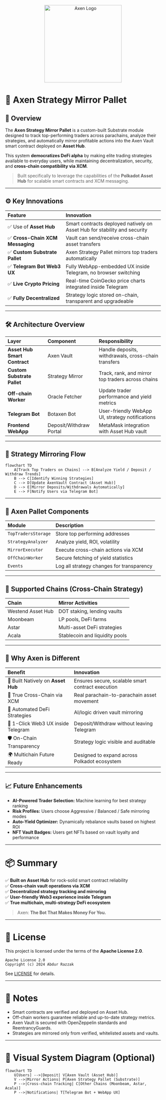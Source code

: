 <p align="center">
  <img src="assets/axen_logo.png" alt="Axen Logo" width="250"/>
</p>


# 🧠 Axen Strategy Mirror Pallet

## 📖 Overview

The **Axen Strategy Mirror Pallet** is a custom-built Substrate module designed to track top-performing traders across parachains, analyze their strategies, and automatically mirror profitable actions into the Axen Vault smart contract deployed on **Asset Hub**.

This system **democratizes DeFi alpha** by making elite trading strategies available to everyday users, while maintaining decentralization, security, and **cross-chain compatibility via XCM**.

> Built specifically to leverage the capabilities of the **Polkadot Asset Hub** for scalable smart contracts and XCM messaging.

---

## ⚙️ Key Innovations

| Feature | Innovation |
|:---|:---|
| ✅ Use of **Asset Hub** | Smart contracts deployed natively on Asset Hub for stability and security |
| ✅ **Cross-Chain XCM Messaging** | Vault can send/receive cross-chain asset transfers |
| ✅ **Custom Substrate Pallet** | Axen Strategy Pallet mirrors top traders automatically |
| ✅ **Telegram Bot Web3 UX** | Fully WebApp-embedded UX inside Telegram, no browser switching |
| ✅ **Live Crypto Pricing** | Real-time CoinGecko price charts integrated inside Telegram |
| ✅ **Fully Decentralized** | Strategy logic stored on-chain, transparent and upgradeable |

---

## 🛠️ Architecture Overview

| Layer | Component | Responsibility |
|:---|:---|:---|
| **Asset Hub Smart Contract** | Axen Vault | Handle deposits, withdrawals, cross-chain transfers |
| **Custom Substrate Pallet** | Strategy Mirror | Track, rank, and mirror top traders across chains |
| **Off-chain Worker** | Oracle Fetcher | Update trader performance and yield metrics |
| **Telegram Bot** | Botaxen Bot | User-friendly WebApp UI, strategy notifications |
| **Frontend WebApp** | Deposit/Withdraw Portal | MetaMask integration with Asset Hub vault |

---

## 🔄 Strategy Mirroring Flow

```mermaid
flowchart TD
    A[Track Top Traders on Chains] --> B[Analyze Yield / Deposit / Withdraw Trends]
    B --> C[Identify Winning Strategies]
    C --> D[Update AxenVault Contract (Asset Hub)]
    D --> E[Mirror Deposits/Withdrawals Automatically]
    E --> F[Notify Users via Telegram Bot]
```

---

## 📂 Axen Pallet Components

| Module | Description |
|:---|:---|
| `TopTradersStorage` | Store top performing addresses |
| `StrategyAnalyzer` | Analyze yield, ROI, volatility |
| `MirrorExecutor` | Execute cross-chain actions via XCM |
| `OffChainWorker` | Secure fetching of yield statistics |
| `Events` | Log all strategy changes for transparency |

---

## 🌉 Supported Chains (Cross-Chain Strategy)

| Chain | Mirror Activities |
|:---|:---|
| Westend Asset Hub | DOT staking, lending vaults |
| Moonbeam | LP pools, DeFi farms |
| Astar | Multi-asset DeFi strategies |
| Acala | Stablecoin and liquidity pools |

---

## 🎯 Why Axen is Different

| Benefit | Innovation |
|:---|:---|
| 🚀 Built Natively on **Asset Hub** | Ensures secure, scalable smart contract execution |
| 🔄 True Cross-Chain via XCM | Real parachain-to-parachain asset movement |
| 🤖 Automated DeFi Strategies | AI/logic driven vault mirroring |
| 💬 1-Click Web3 UX inside Telegram | Deposit/Withdraw without leaving Telegram |
| 🛡️ On-Chain Transparency | Strategy logic visible and auditable |
| 🌍 Multichain Future Ready | Designed to expand across Polkadot ecosystem |

---

## 📈 Future Enhancements

- **AI-Powered Trader Selection:** Machine learning for best strategy ranking
- **Risk Profiles:** Users choose Aggressive / Balanced / Safe mirroring modes
- **Auto-Yield Optimizer:** Dynamically rebalance vaults based on highest ROI
- **NFT Vault Badges:** Users get NFTs based on vault loyalty and performance

---

# 📦 Summary

✅ **Built on Asset Hub** for rock-solid smart contract reliability  
✅ **Cross-chain vault operations via XCM**  
✅ **Decentralized strategy tracking and mirroring**  
✅ **User-friendly Web3 experience inside Telegram**  
✅ **True multichain, multi-strategy DeFi ecosystem**

> Axen: **The Bot That Makes Money For You.**

---

# 📜 License

This project is licensed under the terms of the **Apache License 2.0**.

```
Apache License 2.0
Copyright (c) 2024 Abdur Razzak
```

See [LICENSE](LICENSE) for details.

---

# 📢 Notes

- Smart contracts are verified and deployed on Asset Hub.
- Off-chain workers guarantee reliable and up-to-date strategy metrics.
- Axen Vault is secured with OpenZeppelin standards and ReentrancyGuards.
- Strategies are mirrored only from verified, whitelisted assets and vaults.

---

# 📸 Visual System Diagram (Optional)

```mermaid
flowchart TD
    U[Users] -->|Deposit| V[Axen Vault (Asset Hub)]
    V -->|Mirror Actions| P[Axen Strategy Pallet (Substrate)]
    P -->|Cross-chain Tracking| C[Other Chains (Moonbeam, Astar, Acala)]
    P -->|Notifications| T[Telegram Bot + WebApp UX]
```
